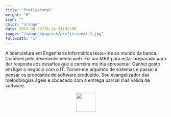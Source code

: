 ```yaml
---
title: "Profissional"
weight: "6"
icon: ""
color: "orange"
date: 2019-08-23T16:24:21+01:00
image: "/images/paginas/profissional-1.jpg"
fullwidth: "1"
---
```

A licenciatura em Engenharia Informática levou-me ao mundo da banca. Comecei pelo desenvolvimento web. Fiz um MBA para estar preparado para dar resposta aos desafios que a carreira me iria apresentar. Ganhei gosto em ligar o negócio com o IT. Tornei-me arquiteto de sistemas e passei a pensar os propósitos do software produzido. Sou evangelizador das metodologias ágeis e obcecado com a entrega parcial mas válida de software.
<center><img class="home-icon img-circle" src="images/icones/linkedin.png" width="60px"></center>